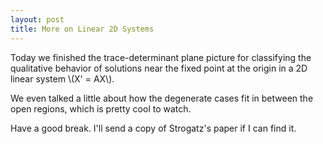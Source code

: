 ```yaml
---
layout: post
title: More on Linear 2D Systems
---
```


Today we finished the trace-determinant plane picture for classifying the qualitative
behavior of solutions near the fixed point at the origin in a 2D linear system
\\(X' = AX\\).

We even talked a little about how the degenerate cases fit in between the open
regions, which is pretty cool to watch.

Have a good break. I'll send a copy of Strogatz's paper if I can find it.
